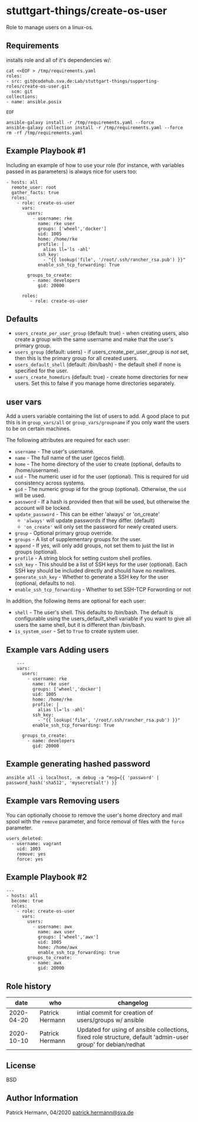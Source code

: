 stuttgart-things/create-os-user
===============================

Role to manage users on a linux-os.

Requirements
------------

installs role and all of it's dependencies w/:

```
cat <<EOF > /tmp/requirements.yaml
roles:
- src: git@codehub.sva.de:Lab/stuttgart-things/supporting-roles/create-os-user.git
  scm: git
collections:
- name: ansible.posix

EOF

ansible-galaxy install -r /tmp/requirements.yaml --force
ansible-galaxy collection install -r /tmp/requirements.yaml --force
rm -rf /tmp/requirements.yaml
```

Example Playbook #1
----------------

Including an example of how to use your role (for instance, with variables passed in as parameters) is always nice for users too:

```
- hosts: all
  remote_user: root
  gather_facts: true
  roles:
    - role: create-os-user 
      vars:
        users:
          - username: rke 
            name: rke user
            groups: ['wheel','docker']
            uid: 1005
            home: /home/rke
            profile: |
              alias ll='ls -ahl'
            ssh_key:
              - "{{ lookup('file', '/root/.ssh/rancher_rsa.pub') }}"
            enable_ssh_tcp_forwarding: True
        
        groups_to_create:
          - name: developers
            gid: 20000

      roles:
         - role: create-os-user
```


Defaults
--------------

* `users_create_per_user_group` (default: true) - when creating users, also
  create a group with the same username and make that the user's primary
  group.
* `users_group` (default: users) - if users_create_per_user_group is _not_ set,
  then this is the primary group for all created users.
* `users_default_shell` (default: /bin/bash) - the default shell if none is
  specified for the user.
* `users_create_homedirs` (default: true) - create home directories for new
  users. Set this to false if you manage home directories separately.

user vars
------------

Add a users variable containing the list of users to add. A good place to put
this is in `group_vars/all` or `group_vars/groupname` if you only want the
users to be on certain machines.

The following attributes are required for each user:

* `username` - The user's username.
* `name` - The full name of the user (gecos field).
* `home` - The home directory of the user to create (optional, defaults to /home/username).
* `uid` - The numeric user id for the user (optional). This is required for uid consistency
  across systems.
* `gid` - The numeric group id for the group (optional). Otherwise, the
  `uid` will be used.
* `password` - If a hash is provided then that will be used, but otherwise the
  account will be locked.
* `update_password` - This can be either 'always' or 'on_create'
  - `'always'` will update passwords if they differ. (default)
  - `'on_create'` will only set the password for newly created users.
* `group` - Optional primary group override.
* `groups` - A list of supplementary groups for the user.
* `append` - If yes, will only add groups, not set them to just the list in groups (optional).
* `profile` - A string block for setting custom shell profiles.
* `ssh_key` - This should be a list of SSH keys for the user (optional). Each SSH key
  should be included directly and should have no newlines.
* `generate_ssh_key` - Whether to generate a SSH key for the user (optional, defaults to no).
* `enable_ssh_tcp_forwarding` - Whether to set SSH-TCP Forwording or not
 
In addition, the following items are optional for each user:

* `shell` - The user's shell. This defaults to /bin/bash. The default is
  configurable using the users_default_shell variable if you want to give all
  users the same shell, but it is different than /bin/bash.
* `is_system_user` -  Set to `True` to create system user.

Example vars Adding users
-------------------------
```
    ---
    vars:
      users:
        - username: rke 
          name: rke user
          groups: ['wheel','docker']
          uid: 1005
          home: /home/rke
          profile: |
            alias ll='ls -ahl'
          ssh_key:
            - "{{ lookup('file', '/root/.ssh/rancher_rsa.pub') }}"
          enable_ssh_tcp_forwarding: True
        
      groups_to_create:
        - name: developers
          gid: 20000
```

Example generating hashed password
----------------------------------

```
ansible all -i localhost, -m debug -a "msg={{ 'password' | password_hash('sha512', 'mysecretsalt') }}
```


Example vars Removing users
---------------------------

You can optionally choose to remove the user's home directory and mail spool with
the `remove` parameter, and force removal of files with the `force` parameter.

    users_deleted:
      - username: vagrant
        uid: 1003
        remove: yes
        force: yes


Example Playbook #2
----------------
```
---
- hosts: all
  become: true
  roles:
    - role: create-os-user
      vars:
        users:
          - username: awx
            name: awx user
            groups: ['wheel','awx']
            uid: 1005
            home: /home/awx
            enable_ssh_tcp_forwarding: true
        groups_to_create:
          - name: awx
            gid: 20000
```

Role history
----------------
| date  | who | changelog |
|---|---|---|
|2020-04-20   | Patrick Hermann | intial commit for creation of users/groups w/ ansible
|2020-10-10   | Patrick Hermann | Updated for using of ansible collections, fixed role structure, default 'admin-user group' for debian/redhat

License
-------

BSD

Author Information
------------------

Patrick Hermann, 04/2020
patrick.hermann@sva.de